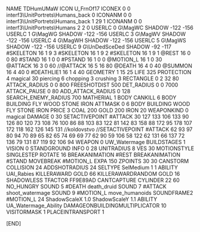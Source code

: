 NAME 			TDHumUMaW
ICON 			U_FrnOf17
ICONEX 0 0 interf3\UnitPortrets\Humans_back 0
ICONANM 0 0 interf3\UnitPortrets\Humans_back 1 29 1
ICONANM 0 0 interf3\UnitPortrets\Humans 2 2 0
USERLC 			0 G\MagWC SHADOW -122 -156
USERLC 			1 G\MagWG SHADOW -122 -156
USERLC 			3 G\MagWV SHADOW -122 -156
USERLC 			4 G\MagWH SHADOW -122 -156
USERLC 			5 G\MagWS SHADOW -122 -156
USERLC 			9 G\UnDedSceDed SHADOW -92 -117
#SKELETON               16 1 9 3
#SKELETON               16 1 9 2
#SKELETON               16 1 9 1
@REST      		16 0 0 80
#STAND     		16 1 0 0
#PSTAND    		16 1 0 0
@MOTION_L  		16 1 0 30              
@ATTACK    		16 3 0 60 
//@ATTACK    		16 5 16 80 
@DEATH     		16 4 0 40
@SUMMON     		16 4 40 0 
#DEATHLIE1 		16 1 4 40
GEOMETRY    		1 15 25
LIFE        		325
PROTECTION 		4 magical 30 piercing 6 chopping 3 crushing 3
RECTANGLE 		0 2 32 80
ATTACK_RADIUS 		0 0 800
FREESHOTDIST 		500
DET_RADIUS 		0 0 7000
ATTACK_PAUSE 		0 80
ADD_ATTACK_RADIUS 	0 128
SEARCH_ENEMY_RADIUS 	700
MATHERIAL 		1 BODY
CANKILL 		6 BODY BUILDING FLY WOOD STONE IRON
ATTMASK 0 6 BODY BUILDING WOOD FLY STONE IRON
PRICE 			3 COAL 200 GOLD 200 IRON 20
WEAPONKIND 		0 magical
DAMAGE      		0 30 
SETACTIVEPOINT 		#ATTACK 30 127 133 106 133 90 126 80 120 73 108 76 100 86 88 103 83 122 81 142 83 158 88 172 95 178 107 172 118 162 126 145 131 
//koldovstvo
//SETACTIVEPOINT 	#ATTACK 62 93 97 80 94 70 89 65 82 65 74 69 69 77 62 90 59 106 58 122 62 131 66 137 72 136 79 131 87 119 92 106 94 
WEAPON 			0 UW_Watermage
BUILDSTAGES 		1
VISION 			0
STANDGROUND
INFO 			0 28
UNITRADIUS 		8
VES 			30
MOTIONSTYLE 		SINGLESTEP
ROTATE 			16
BREAKANIMATION 		#REST
BREAKANIMATION 		#STAND
MOVEBREAK 		#MOTION_L
EXPA 			150
ZPOINTS	30 30
CANSTORM
COLLISION 24
ADDSHOTRADIUS 24
SELTYPE SelMedium 1 1
ABILITY UAI_Rabies
KILLERAWARD             GOLD 66
KILLERAWARDRANDOM       GOLD 16
SHADOWLESS
TFACTOR FF9E89AD
CANTCAPTURE
CYLINDER 22 60
NO_HUNGRY
SOUND 5 #DEATH death_druid
SOUND 7 #ATTACK shoot_watermage
SOUND 9 #MOTION_L move_humanoids
SOUNDFRAME2 #MOTION_L 24
ShadowScaleX 1.0
ShadowScaleY 1.1
ABILITY UA_Watermage_Ability
DAMAGEONBUILDINGMULTIPLICATOR 10
VISITORMASK 1
PLACEINTRANSPORT 1

[END]
